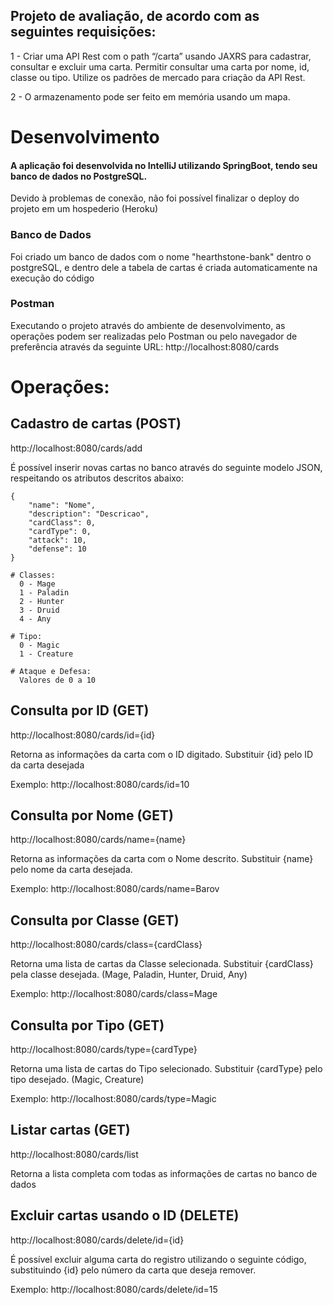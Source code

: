 ## Projeto de avaliação, de acordo com as seguintes requisições:

1 - Criar uma API Rest com o path “/carta” usando JAXRS para cadastrar, consultar e excluir uma carta. Permitir consultar uma carta por nome, id, classe ou tipo. Utilize os padrões de mercado para criação da API Rest.

2 - O armazenamento pode ser feito em memória usando um mapa.


# Desenvolvimento
#### A aplicação foi desenvolvida no IntelliJ utilizando SpringBoot, tendo seu banco de dados no PostgreSQL.
Devido à problemas de conexão, não foi possível finalizar o deploy do projeto em um hospederio (Heroku)

### Banco de Dados
Foi criado um banco de dados com o nome "hearthstone-bank" dentro o postgreSQL, e dentro dele a tabela de cartas é criada automaticamente na execução do código

### Postman
Executando o projeto através do ambiente de desenvolvimento, as operações podem ser realizadas pelo Postman ou pelo navegador de preferência através da seguinte URL:
http://localhost:8080/cards

# Operações:
## Cadastro de cartas (POST)
http://localhost:8080/cards/add

É possível inserir novas cartas no banco através do seguinte modelo JSON, respeitando os atributos descritos abaixo:
```
{
    "name": "Nome",
    "description": "Descricao",
    "cardClass": 0,
    "cardType": 0,
    "attack": 10,
    "defense": 10
}

# Classes:
  0 - Mage
  1 - Paladin
  2 - Hunter
  3 - Druid
  4 - Any
  
# Tipo:
  0 - Magic
  1 - Creature
  
# Ataque e Defesa:
  Valores de 0 a 10
```
## Consulta por ID (GET)
http://localhost:8080/cards/id={id}

Retorna as informações da carta com o ID digitado. Substituir {id} pelo ID da carta desejada

Exemplo: http://localhost:8080/cards/id=10
  
## Consulta por Nome (GET)
http://localhost:8080/cards/name={name}

Retorna as informações da carta com o Nome descrito. Substituir {name} pelo nome da carta desejada.

Exemplo: http://localhost:8080/cards/name=Barov

## Consulta por Classe (GET)
http://localhost:8080/cards/class={cardClass}

Retorna uma lista de cartas da Classe selecionada. Substituir {cardClass} pela classe desejada. (Mage, Paladin, Hunter, Druid, Any)

Exemplo: http://localhost:8080/cards/class=Mage

## Consulta por Tipo (GET)
http://localhost:8080/cards/type={cardType}

Retorna uma lista de cartas do Tipo selecionado. Substituir {cardType} pelo tipo desejado. (Magic, Creature)

Exemplo: http://localhost:8080/cards/type=Magic

## Listar cartas (GET)
http://localhost:8080/cards/list

Retorna a lista completa com todas as informações de cartas no banco de dados

## Excluir cartas usando o ID (DELETE)
http://localhost:8080/cards/delete/id={id}

É possível excluir alguma carta do registro utilizando o seguinte código, substituindo {id} pelo número da carta que deseja remover.

Exemplo: http://localhost:8080/cards/delete/id=15

